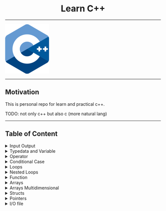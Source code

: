 <h1 align="center">Learn C++</h1>

---
 <img src="assets/images/cpp-logo.png" alt="cpp logo" class="center"> 

---

<h2>Motivation</h2>
This is personal repo for learn and practical c++.

TODO: not only c++ but also c (more natural lang)

---

<h2>Table of Content</h2>

<details>
    <summary> Input Output </summary>

- [basics](01-input-output/01-basics.cpp)
- [namespace-basics](01-input-output/02-namespace-basics.cpp)
- [order-of-input](01-input-output/03-order-of-input.cpp)
- [cin-delimiter01](01-input-output/04-cin-delimiter01.cpp)
- [cin-delimiter02](01-input-output/05-cin-delimiter02.cpp)
- [cin-read](01-input-output/06-cin-read.cpp)
- [print-nick](01-input-output/07-print-nick.cpp)
- [print-day](01-input-output/08-print-day.cpp)
- [scanf-and-printf](01-input-output/09-scanf-and-printf.cpp)
- [scanf-string](01-input-output/10-scanf-string.cpp)
- [scanf-multiple-word](01-input-output/11-scanf-multiple-word.cpp)
- [scanf-multiple-input](01-input-output/12-scanf-multiple-input.cpp)
- [scanf-coding-example](01-input-output/13-scanf-coding-example.cpp)
- [getline-method](01-input-output/14-getline-method.cpp)
- [getline-vs-cin](01-input-output/15-getline-vs-cin.cpp)
- [puts-method](01-input-output/16-puts-method.cpp)
- [printf-string](01-input-output/17-printf-string.cpp)
- [print-ascii-art](01-input-output/18-print-ascii-art.cpp)
- [ascii-pokemon](01-input-output/19-ascii-pokemon.cpp)
- [coding-example](01-input-output/20-coding-example.cpp)

</details>

<details>
    <summary> Typedata and Variable </summary>

- [basics](02-typedata-variable/01-basics.cpp)
- [naming-rules](02-typedata-variable/02-naming-rules.cpp)
- [order-of-declaration](02-typedata-variable/03-order-of-declaration.cpp)
- [multiple-declaration1](02-typedata-variable/04-multiple-declaration-1.cpp)
- [multiple-declaration2](02-typedata-variable/05-multiple-declaration-2.cpp)
- [redeclaration](02-typedata-variable/06-redeclaration.cpp)
- [vars-to-vars](02-typedata-variable/07-vars-to-vars.cpp)
- [int](02-typedata-variable/08-int.cpp)
- [float](02-typedata-variable/09-float.cpp)
- [double](02-typedata-variable/10-double.cpp)
- [bool](02-typedata-variable/11-bool.cpp)
- [string-and-char](02-typedata-variable/12-string-and-char.cpp)
- [typedata-convert](02-typedata-variable/13-typedata-convert.cpp)
- [zero-value-variable](02-typedata-variable/14-zero-value-variable.cpp)
- [auto-typedata](02-typedata-variable/15-auto-typedata.cpp)
- [public-variable](02-typedata-variable/16-public-variable.cpp)
- [constant-define](02-typedata-variable/17-constant-define.cpp)
- [constant-keyword](02-typedata-variable/18-constant-keyword.cpp)
- [swap-number](02-typedata-variable/19-swap-number.cpp)
- [coding-example](02-typedata-variable/20-coding-example.cpp)

</details>

<details>
    <summary> Operator </summary>

- [arithmetic-operator](03-operator/01-arithmetic-operator.cpp)
- [average-example](03-operator/02-average-example.cpp)
- [float-inaccuracy-01](03-operator/03-float-inaccuracy-01.cpp)
- [float-inaccuracy-02](03-operator/04-float-inaccuracy-02.cpp)
- [predence](03-operator/05-predence.cpp)
- [predence-example](03-operator/06-predence-example.cpp)
- [incdec-statement](03-operator/07-incdec-statement.cpp)
- [pre-post-incdec](03-operator/08-pre-post-incdec.cpp)
- [assigment-operator](03-operator/09-assigment-operator.cpp)
- [rational-operator](03-operator/10-rational-operator.cpp)
- [logic-operator](03-operator/11-logic-operator.cpp)
- [bitwise-operator](03-operator/12-bitwise-operator.cpp)
- [feets-to-meters](03-operator/13-feets-to-meters.cpp)
- [temperature](03-operator/14-temperature.cpp)
- [time-conversion](03-operator/15-time-conversion.cpp)
- [swap-number](03-operator/16-swap-number.cpp)
- [circle-area](03-operator/17-circle-area.cpp)
- [sphere-area](03-operator/18-sphere-area.cpp)
- [sphere-volume](03-operator/19-sphere-volume.cpp)
- [number-odd-or-even](03-operator/20-number-odd-or-even.cpp)

</details>

<details>
    <summary> Conditional Case </summary>

<OL TYPE="I">
<LI><details>
    <summary> If </summary>

- [if-else-branch](04-conditional/01-if/01-if-else-branch.cpp)
- [short-if](04-conditional/01-if/02-short-if.cpp)
- [nested-if](04-conditional/01-if/03-nested-if.cpp)
- [check-positive-negative](04-conditional/01-if/04-check-positive-negative.cpp)
- [check-odd-even](04-conditional/01-if/05-check-odd-even.cpp)
- [check-age](04-conditional/01-if/06-check-age.cpp)
- [ticket-price](04-conditional/01-if/07-ticket-price.cpp)
- [consonant-letter](04-conditional/01-if/08-consonant-letter.cpp)
- [largest-number](04-conditional/01-if/09-largest-number.cpp)
- [user-password-protected](04-conditional/01-if/10-user-password-protected.cpp)
- [nested-if-02](04-conditional/01-if/11-nested-if-02.cpp)
- [nested-if-03](04-conditional/01-if/12-nested-if-03.cpp)

</details>
    
<LI><details>
    <summary> Switch </summary>

- [single-and-multiple-case](04-conditional/02-switch/01-single-and-multiple-case.cpp)
- [slot-praktikum](04-conditional/02-switch/02-slot-praktikum.cpp)
- [area-calculator](04-conditional/02-switch/03-area-calculator.cpp)
- [time-conversion](04-conditional/02-switch/04-time-conversion.cpp)
- [meters-conversion](04-conditional/02-switch/05-meters-conversion.cpp)
- [temperature-conversion](04-conditional/02-switch/06-temperature-conversion.cpp)
- [compound-interest](04-conditional/02-switch/07-compound-interest.cpp)
- [grade-rate](04-conditional/02-switch/08-grade-rate.cpp)
- [check-gender](04-conditional/02-switch/09-check-gender.cpp)
- [atm-mbanking](04-conditional/02-switch/10-atm-mbanking.cpp)

</details>
</OL>

</details>

<details>
    <summary> Loops </summary>

- [for-branch](05-loops/01-for-branch.cpp)
- [while-branch](05-loops/02-while-branch.cpp)
- [do-while-branch](05-loops/03-do-while-branch.cpp)
- [break](05-loops/04-break.cpp)
- [continue](05-loops/05-continue.cpp)
- [infinity-loop](05-loops/06-infinity-loop.cpp)
- [project-odd-even](05-loops/07-project-odd-even.cpp)
- [sum-number](05-loops/08-sum-number.cpp)
- [sum-number-verbose](05-loops/09-sum-number-verbose.cpp)
- [sum-number-dynamic](05-loops/10-sum-number-dynamic.cpp)
- [sum-only-even](05-loops/11-sum-only-even.cpp)
- [sum-only-odd](05-loops/12-sum-only-odd.cpp)
- [factorial-number](05-loops/13-factorial-number.cpp)
- [reverse-number](05-loops/14-reverse-number.cpp)
- [prime-number](05-loops/15-prime-number.cpp)
- [prime-number-02](05-loops/16-prime-number-02.cpp)
- [temperature-table](05-loops/17-temperature-table.cpp)
- [temperature-calc](05-loops/18-temperature-calc.cpp)
- [FPB-or-GCD](05-loops/19-FPB-or-GCD.cpp)
- [KPK-or-LCM](05-loops/20-KPK-or-LCM.cpp)

</details>

<details>
    <summary> Nested Loops </summary>

- [nested-loops-scheme](06-nested-loops/01-nested-loops-scheme.cpp)
- [multiplication-table](06-nested-loops/02-multiplication-table.cpp)
- [print-number-stairs](06-nested-loops/03-print-number-stairs.cpp)
- [print-stairs-updown](06-nested-loops/04-print-stairs-updown.cpp)
- [parallelogram](06-nested-loops/05-parallelogram.cpp)
- [half-triangle](06-nested-loops/06-half-triangle.cpp)
- [reverse-half-triangle](06-nested-loops/07-reverse-half-triangle.cpp)
- [triangle](06-nested-loops/08-triangle.cpp)
- [reverse-triangle](06-nested-loops/09-reverse-triangle.cpp)
- [half-diamond](06-nested-loops/10-half-diamond.cpp)
- [reverse-half-diamond](06-nested-loops/11-reverse-half-diamond.cpp)
- [diamond](06-nested-loops/12-diamond.cpp)
- [double-triangle](06-nested-loops/13-double-triangle.cpp)
- [alphabet-example](06-nested-loops/14-alphabet-example.cpp)
- [V-pattern](06-nested-loops/15-V-pattern.cpp)
- [X-pattern](06-nested-loops/16-X-pattern.cpp)
- [hollow-diamond](06-nested-loops/17-hollow-diamond.cpp)
- [calendar-concept](06-nested-loops/18-calendar-concept.cpp)
- [project-traffic-light](06-nested-loops/19-project-traffic-light.cpp)
- [project-timer](06-nested-loops/20-project-timer.cpp)

</details>

<details>
    <summary> Function </summary>

<OL TYPE="I">
<LI><details>
    <summary> Func </summary>

- [void-func-basics](07-function/01-func/01-void-func-basics.cpp)
- [user-defined-func](07-function/01-func/02-user-defined-func.cpp)
- [predefined-func](07-function/01-func/03-predefined-func.cpp)
- [func-as-parameter](07-function/01-func/04-func-as-parameter.cpp)
- [default-value-func](07-function/01-func/05-default-value-func.cpp)
- [multiple-parameters](07-function/01-func/06-multiple-parameters.cpp)
- [return-value-func](07-function/01-func/07-return-value-func.cpp)
- [func-prototype](07-function/01-func/08-func-prototype.cpp)
- [pass-by-value](07-function/01-func/09-pass-by-value.cpp)
- [pass-by-reference](07-function/01-func/10-pass-by-reference.cpp)
- [pass-by-reference](07-function/01-func/pass-by-reference.cpp)
- [return-value-func-01](07-function/01-func/return-value-func-01.cpp)

</details>
    
<LI><details>
    <summary> Func Recursion </summary>

- [func-recursion-basics](07-function/02-func-recursion/01-func-recursion-basics.cpp)
- [direct-recursion](07-function/02-func-recursion/02-direct-recursion.cpp)
- [indirect.recursion](07-function/02-func-recursion/03-indirect.recursion.cpp)
- [fibonacci](07-function/02-func-recursion/04-fibonacci.cpp)
- [palindrome-number](07-function/02-func-recursion/05-palindrome-number.cpp)
- [palindrome-number-range](07-function/02-func-recursion/06-palindrome-number-range.cpp)
- [palindrome-strings](07-function/02-func-recursion/07-palindrome-strings.cpp)
- [aritmetic-series](07-function/02-func-recursion/08-aritmetic-series.cpp)
- [geometric-series](07-function/02-func-recursion/09-geometric-series.cpp)
- [reverse-numbers](07-function/02-func-recursion/10-reverse-numbers.cpp)

</details>
</OL>

</details>

<details>
    <summary> Arrays </summary>

- [array-basics](08-arrays/01-basics.cpp)
- [array-elements](08-arrays/02-array-elements.cpp)
- [array-comparison](08-arrays/03-array-comparison.cpp)
- [array-library-01](08-arrays/04-array-library-01.cpp)
- [array-library-02](08-arrays/05-array-library-02.cpp)
- [empty-array](08-arrays/06-empty-array.cpp)
- [array-ranged-loops](08-arrays/07-array-ranged-loops.cpp)
- [array-recursion-func](08-arrays/08-array-recursion-func.cpp)
- [sum-array-recursion](08-arrays/09-sum-array-recursion.cpp)
- [largest-elements](08-arrays/10-largest-elements.cpp)
- [smallest-elements](08-arrays/11-smallest-elements.cpp)
- [sort-arrays](08-arrays/12-sort-arrays.cpp)
- [find-mean](08-arrays/13-find-mean.cpp)
- [find-median](08-arrays/14-find-median.cpp)
- [horizontal-bar-01](08-arrays/15-horizontal-bar-01.cpp)
- [horizontal-bar-02](08-arrays/16-horizontal-bar-02.cpp)
- [vertical-bar-01](08-arrays/17-vertical-bar-01.cpp)
- [vertical-bar-02](08-arrays/18-vertical-bar-02.cpp)
- [currency-converter](08-arrays/19-currency-converter.cpp)
- [project-moody](08-arrays/20-project-moody.cpp)

</details>

<details>
    <summary> Arrays Multidimensional </summary>

- [array2D-basics](09-arrays-multidimensional/01-array2D-basics.cpp)
- [array2D-dynamic](09-arrays-multidimensional/02-array2D-dynamic.cpp)
- [array2D-std-library](09-arrays-multidimensional/03-array2D-std-library.cpp)
- [pass-array2D](09-arrays-multidimensional/04-pass-array2D.cpp)
- [pass-array2D-stl](09-arrays-multidimensional/05-pass-array2D-stl.cpp)
- [display-matrix](09-arrays-multidimensional/06-display-matrix.cpp)
- [addition-matrix](09-arrays-multidimensional/07-addition-matrix.cpp)
- [substraction-matrix](09-arrays-multidimensional/08-substraction-matrix.cpp)
- [multiply-matrix](09-arrays-multidimensional/09-multiply-matrix.cpp)
- [transpose-matrix](09-arrays-multidimensional/10-transpose-matrix.cpp)
- [check-idempoten-matrix](09-arrays-multidimensional/11-check-idempoten-matrix.cpp)
- [rotate-matrix](09-arrays-multidimensional/12-rotate-matrix.cpp)
- [rotate-matrix-90degree](09-arrays-multidimensional/13-rotate-matrix-90degree.cpp)
- [rotate-matrix-180degree](09-arrays-multidimensional/14-rotate-matrix-180degree.cpp)
- [unique-element](09-arrays-multidimensional/15-unique-element.cpp)
- [check-symetric-matrix](09-arrays-multidimensional/16-check-symetric-matrix.cpp)
- [find-largest-smallest](09-arrays-multidimensional/17-find-largest-smallest.cpp)
- [sort-matrix](09-arrays-multidimensional/18-sort-matrix.cpp)
- [print-scientists](09-arrays-multidimensional/19-print-scientists.cpp)
- [data-mhs-example](09-arrays-multidimensional/20-data-mhs-example.cpp)

</details>

<details>
    <summary> Structs </summary>

- [basics](10-structs/01-basics.cpp)
- [initialize-member](10-structs/02-initialize-member.cpp)
- [initialize-member-2](10-structs/03-initialize-member-2.cpp)
- [struct-typedef](10-structs/04-struct-typedef.cpp)
- [struct-arrays](10-structs/05-struct-arrays.cpp)
- [struct-func](10-structs/06-struct-func.cpp)
- [compare-assign](10-structs/07-compare-assign.cpp)
- [nested-struct](10-structs/08-nested-struct.cpp)
- [list-struct](10-structs/09-list-struct.cpp)
- [structs-arrays](10-structs/10-structs-arrays.cpp)
- [query-by-id](10-structs/11-query-by-id.cpp)
- [distance-addition](10-structs/12-distance-addition.cpp)
- [slot-praktikum](10-structs/13-slot-praktikum.cpp)
- [user-protected](10-structs/14-user-protected.cpp)
- [struct-parameter-func](10-structs/15-struct-parameter-func.cpp)
- [time-conversion](10-structs/16-time-conversion.cpp)
- [temperature-conversion](10-structs/17-temperature-conversion.cpp)
- [feets-to-meters](10-structs/18-feets-to-meters.cpp)
- [structs-vector](10-structs/19-structs-vector.cpp)
- [vector-individual-insert](10-structs/20-vector-individual-insert.cpp)

</details>

<details>
    <summary> Pointers </summary>

- [basics](11-pointers/01-basics.cpp)
- [acess-pointers](11-pointers/02-acess-pointers.cpp)
- [arrays-pointer](11-pointers/03-arrays-pointer.cpp)
- [arrays-name-as-pointers](11-pointers/04-arrays-name-as-pointers.cpp)
- [array2D-pointers](11-pointers/05-array2D-pointers.cpp)
- [void-pointers](11-pointers/06-void-pointers.cpp)
- [fill-void-pointers](11-pointers/07-fill-void-pointers.cpp)
- [void-func-pointers](11-pointers/08-void-func-pointers.cpp)
- [return-func-pointers](11-pointers/09-return-func-pointers.cpp)
- [pass-reference-pointers](11-pointers/10-pass-reference-pointers.cpp)
- [return-multiple-values](11-pointers/11-return-multiple-values.cpp)
- [triple-pointer](11-pointers/12-triple-pointer.cpp)
- [allocation-memory-1](11-pointers/13-allocation-memory-1.cpp)
- [allocation-memory-2](11-pointers/14-allocation-memory-2.cpp)
- [structs-pointers](11-pointers/15-structs-pointers.cpp)
- [comparison-pointers](11-pointers/16-comparison-pointers.cpp)
- [calculator-example](11-pointers/17-calculator-example.cpp)
- [reverse-numbers](11-pointers/18-reverse-numbers.cpp)
- [sort-numbers](11-pointers/19-sort-numbers.cpp)
- [smart-pointers](11-pointers/20-smart-pointers.cpp)

</details>

<details>
    <summary> I/O file </summary>

- [read](12-input-output-file.cpp/01-read/01-read-file.cpp)
- [write](12-input-output-file.cpp/02-write/02-write-file.cpp)
- [append](12-input-output-file.cpp/03-append/03-append-file.cpp)
- [example-1-user-write-read](12-input-output-file.cpp/04-example-1-user-write-read/04-example-1.cpp)
- [mode-r-vs-r+](12-input-output-file.cpp/05-mode-r-vs-r+/05-r-and-r+.cpp)
- [alphabet-and-number](12-input-output-file.cpp/06-alphabet-and-number/06-alphabet-num-example.cpp)

</details>